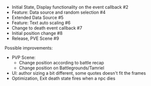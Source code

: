 - Initial State, Display functionality on the event callback  #2
- Feature: Data source and random selection #4
- Extended Data Source #5
- Feature: Text auto scaling #6
- Change to death event callback #7
- Initial position change #8
- Release, PVE Scene #9

Possible improvements:
- PVP Scene: 
    - Change position according to battle recap
    - Change position on Battlegrounds/Tamriel
- UI: author sizing a bit different, some quotes doesn't fit the frames
- Optimization, Exit death state fires when a npc dies